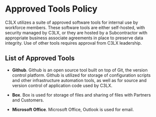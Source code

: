 
# Approved Tools Policy

C3LX utilizes a suite of approved software tools for internal use by workforce members. These software tools are either self-hosted, with security managed by C3LX, or they are hosted by a Subcontractor with appropriate business associate agreements in place to preserve data integrity. Use of other tools requires approval from C3LX leadership.

## List of Approved Tools

* **Github**. Github is an open source tool built on top of Git, the version control platform. Github is utilized for storage of configuration scripts and other infrastructure automation tools, as well as for source and version control of application code used by C3LX.

* **Box**. Box is used for storage of files and sharing of files with Partners and Customers.

* **Microsoft Office**. Microsoft Office, Outlook is used for email.
